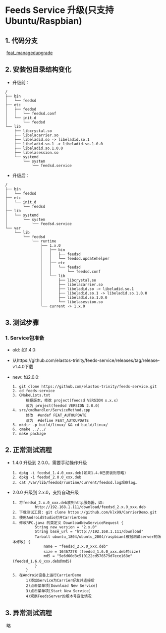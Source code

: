 # Feeds Service 升级(只支持Ubuntu/Raspbian)

## 1. 代码分支

​		[feat_managedupgrade](https://github.com/elastos-trinity/feeds-service/tree/feat_managedupgrade)

## 2. 安装包目录结构变化

- 升级前：
```
/
├── bin
│   └── feedsd
├── etc
│   ├── feedsd
│   │   └── feedsd.conf
│   └── init.d
│       └── feedsd
└── lib
    ├── libcrystal.so
    ├── libelacarrier.so
    ├── libeladid.so -> libeladid.so.1
    ├── libeladid.so.1 -> libeladid.so.1.0.0
    ├── libeladid.so.1.0.0
    ├── libelasession.so
    └── systemd
        └── system
            └── feedsd.service
```

- 升级后：
```
/
├── bin
│   └── feedsd
├── etc
│   └── init.d
│       └── feedsd
├── lib
│   └── systemd
│       └── system
│           └── feedsd.service
└── var
    └── lib
        └── feedsd
            └── runtime
                ├── 1.x.0
                │   ├── bin
                │   │   ├── feedsd
                │   │   └── feedsd.updatehelper
                │   ├── etc
                │   │   └── feedsd
                │   │       └── feedsd.conf
                │   └── lib
                │       ├── libcrystal.so
                │       ├── libelacarrier.so
                │       ├── libeladid.so -> libeladid.so.1
                │       ├── libeladid.so.1 -> libeladid.so.1.0.0
                │       ├── libeladid.so.1.0.0
                │       └── libelasession.so
                └── current -> 1.x.0
```

## 3. 测试步骤
### 1. Service包准备
- old: 如1.4.0:
  
-  从https://github.com/elastos-trinity/feeds-service/releases/tag/release-v1.4.0下载
  
- new: 如2.0.0:

  ```
  1. git clone https://github.com/elastos-trinity/feeds-service.git
  2. cd feeds-service
  3. CMakeLists.txt
  		根据版本，修改 project(feedsd VERSION x.x.x)
  		改为 project(feedsd VERSION 2.0.0)
  4. src/cmdhandler/ServiceMethod.cpp
  		修改	#undef FEAT_AUTOUPDATE
  		改为  #define FEAT_AUTOUPDATE
  5. mkdir -p build/linux/ && cd build/linux/
  6. cmake ../../
  7. make package
  ```



## 2. 正常测试流程

- 1.4.0 升级到 2.0.0，需要手动操作升级

  ```
  1. dpkg -i feedsd_1.4.0_xxx.deb(如果1.4.0已安装则忽略)
  2. dpkg -i feedsd_2.0.0_xxx.deb
  3. cat /var/lib/feedsd/runtime/current/feedsd.log观察log。
  ```

- 2.0.0 升级到 2.x.0，支持自动升级

  ```
  1. 将feedsd_2.x.0_xxx.deb放到http服务器，如: 		
  			http://192.168.1.111/download/feedsd_2.x.0_xxx.deb
  2. 下载测试工具: git clone https://github.com/klx99/CarrierDemo.git 
  3. 使用AndroidStudio打开CarrierDemo
  4. 修改RPC.java 的类定义 DownloadNewServiceRequest {
  			String new_version = "2.x.0"
  			String base_url = "http://192.168.1.111/download"
  			Tarball ubuntu_1804/ubuntu_2004/raspbian(根据测试server的版本修改) {
  				name = "feedsd_2.x.0_xxx.deb"
  				size = 16467278 (feedsd_1.6.0_xxx.deb的size)
  				md5 = "5e6d60d3c510122cd576579d7ece168e" (feedsd_1.6.0_xxx.deb的md5)
  			}
  		}
  5. 在Android设备上运行CarrierDemo
  		1)添加Service为Carrier好友并连接后
  		2)点击菜单项[Download New Service]
  		3)点击菜单项[Start New Service]
  		4)观察FeedsServer的版本号变化情况
  ```



## 3. 异常测试流程

​	略

